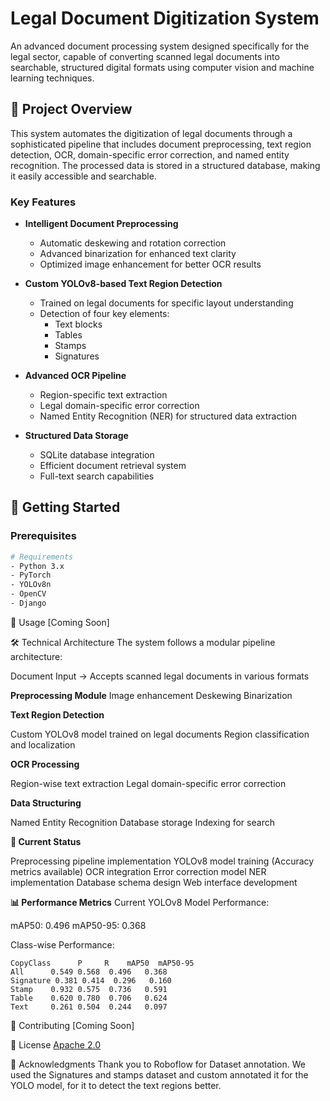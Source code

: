 # Legal Document Digitization System

An advanced document processing system designed specifically for the legal sector, capable of converting scanned legal documents into searchable, structured digital formats using computer vision and machine learning techniques.

## 🎯 Project Overview

This system automates the digitization of legal documents through a sophisticated pipeline that includes document preprocessing, text region detection, OCR, domain-specific error correction, and named entity recognition. The processed data is stored in a structured database, making it easily accessible and searchable.

### Key Features

- **Intelligent Document Preprocessing**
  - Automatic deskewing and rotation correction
  - Advanced binarization for enhanced text clarity
  - Optimized image enhancement for better OCR results

- **Custom YOLOv8-based Text Region Detection**
  - Trained on legal documents for specific layout understanding
  - Detection of four key elements:
    - Text blocks
    - Tables
    - Stamps
    - Signatures

- **Advanced OCR Pipeline**
  - Region-specific text extraction
  - Legal domain-specific error correction
  - Named Entity Recognition (NER) for structured data extraction

- **Structured Data Storage**
  - SQLite database integration
  - Efficient document retrieval system
  - Full-text search capabilities

## 🚀 Getting Started

### Prerequisites

```bash
# Requirements
- Python 3.x
- PyTorch
- YOLOv8n
- OpenCV
- Django
```
📖 Usage
[Coming Soon]

🛠️ Technical Architecture
The system follows a modular pipeline architecture:

Document Input → Accepts scanned legal documents in various formats

**Preprocessing Module**
Image enhancement
Deskewing
Binarization


**Text Region Detection**

Custom YOLOv8 model trained on legal documents
Region classification and localization


**OCR Processing**

Region-wise text extraction
Legal domain-specific error correction


**Data Structuring**

Named Entity Recognition
Database storage
Indexing for search



**🔄 Current Status**

 Preprocessing pipeline implementation
 YOLOv8 model training (Accuracy metrics available)
 OCR integration
 Error correction model
 NER implementation
 Database schema design
 Web interface development

**📊 Performance Metrics**
Current YOLOv8 Model Performance:

mAP50: 0.496
mAP50-95: 0.368

Class-wise Performance:
```
CopyClass      P     R    mAP50  mAP50-95
All      0.549 0.568  0.496   0.368
Signature 0.381 0.414  0.296   0.160
Stamp    0.932 0.575  0.736   0.591
Table    0.620 0.780  0.706   0.624
Text     0.261 0.504  0.244   0.097
```
🤝 Contributing
[Coming Soon]

📝 License
[Apache 2.0](https://github.com/PhoenixAlpha23/Legal-Document-Digitization/blob/main/LICENSE)

🙏 Acknowledgments
Thank you to Roboflow for Dataset annotation.
We used the Signatures and stamps dataset and custom annotated it for the YOLO model, for it to detect the text regions better.

